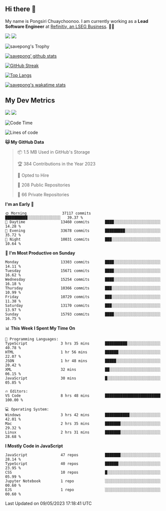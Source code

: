 ## Hi there 👋

My name is Pongsiri Chuaychoonoo. I am currently working as a **Lead Software Engineer** at [Refinitiv, an LSEG Business](https://www.refinitiv.com). 👨‍💻

[<img src="https://img.shields.io/badge/savepong.com-%230077B5.svg?&style=for-the-badge&color=81e6d9" />](https://savepong.com)
[<img src="https://img.shields.io/badge/linkedin-%230077B5.svg?&style=for-the-badge&logo=linkedin&logoColor=white" />](https://www.linkedin.com/in/savepong)

![savepong's Trophy](https://github-profile-trophy.vercel.app/?username=savepong&theme=flat&rank=SECRET,SSS,SS,S,AAA,AA,A&margin-w=15&no-bg=true&no-frame=true)

[![savepong' github stats](https://github-readme-stats.vercel.app/api?username=savepong&show_icons=true&count_private=true&theme=gotham&hide_border=true&bg_color=00000000&text_color=768390FF)](https://savepong.com/posts/stats)

[![GitHub Streak](https://github-readme-streak-stats.herokuapp.com?user=savepong&theme=gotham&hide_border=true&background=00000000&dates=768390FF)](https://savepong.com/posts/stats)

[![Top Langs](https://github-readme-stats.vercel.app/api/top-langs/?username=savepong&layout=compact&langs_count=10&theme=gotham&hide_border=true&bg_color=00000000&text_color=768390FF)](https://savepong.com/posts/stats)

[![savepong's wakatime stats](https://github-readme-stats.vercel.app/api/wakatime?username=@savepong&layout=default&theme=gotham&hide_border=true&bg_color=00000000&text_color=768390FF)](https://savepong.com/posts/stats)

## My Dev Metrics

[![](https://komarev.com/ghpvc/?username=savepong&color=blue&label=Profile%20Views)](https://github.com/savepong)
[![](https://img.shields.io/github/followers/savepong?label=GitHub%20Followers)](https://github.com/savepong)

<!--START_SECTION:waka-->
![Code Time](http://img.shields.io/badge/Code%20Time-1%2C245%20hrs%2016%20mins-blue)

![Lines of code](https://img.shields.io/badge/From%20Hello%20World%20I%27ve%20Written-58.1%20million%20lines%20of%20code-blue)

**🐱 My GitHub Data** 

> 📦 1.5 MB Used in GitHub's Storage 
 > 
> 🏆 384 Contributions in the Year 2023
 > 
> 💼 Opted to Hire
 > 
> 📜 208 Public Repositories 
 > 
> 🔑 66 Private Repositories 
 > 
**I'm an Early 🐤** 

```text
🌞 Morning                37117 commits       ██████████░░░░░░░░░░░░░░░   39.37 % 
🌆 Daytime                13460 commits       ████░░░░░░░░░░░░░░░░░░░░░   14.28 % 
🌃 Evening                33678 commits       █████████░░░░░░░░░░░░░░░░   35.72 % 
🌙 Night                  10031 commits       ███░░░░░░░░░░░░░░░░░░░░░░   10.64 % 
```
📅 **I'm Most Productive on Sunday** 

```text
Monday                   13303 commits       ████░░░░░░░░░░░░░░░░░░░░░   14.11 % 
Tuesday                  15671 commits       ████░░░░░░░░░░░░░░░░░░░░░   16.62 % 
Wednesday                15254 commits       ████░░░░░░░░░░░░░░░░░░░░░   16.18 % 
Thursday                 10366 commits       ███░░░░░░░░░░░░░░░░░░░░░░   10.99 % 
Friday                   10729 commits       ███░░░░░░░░░░░░░░░░░░░░░░   11.38 % 
Saturday                 13170 commits       ███░░░░░░░░░░░░░░░░░░░░░░   13.97 % 
Sunday                   15793 commits       ████░░░░░░░░░░░░░░░░░░░░░   16.75 % 
```


📊 **This Week I Spent My Time On** 

```text
💬 Programming Languages: 
TypeScript               3 hrs 35 mins       ██████████░░░░░░░░░░░░░░░   40.78 % 
HTML                     1 hr 56 mins        ██████░░░░░░░░░░░░░░░░░░░   22.07 % 
JSON                     1 hr 48 mins        █████░░░░░░░░░░░░░░░░░░░░   20.42 % 
XML                      32 mins             ██░░░░░░░░░░░░░░░░░░░░░░░   06.15 % 
JavaScript               30 mins             █░░░░░░░░░░░░░░░░░░░░░░░░   05.85 % 

🔥 Editors: 
VS Code                  8 hrs 48 mins       █████████████████████████   100.00 % 

💻 Operating System: 
Windows                  3 hrs 42 mins       ███████████░░░░░░░░░░░░░░   42.01 % 
Mac                      2 hrs 35 mins       ███████░░░░░░░░░░░░░░░░░░   29.32 % 
Linux                    2 hrs 31 mins       ███████░░░░░░░░░░░░░░░░░░   28.68 % 
```

**I Mostly Code in JavaScript** 

```text
JavaScript               47 repos            ███████░░░░░░░░░░░░░░░░░░   28.14 % 
TypeScript               40 repos            ██████░░░░░░░░░░░░░░░░░░░   23.95 % 
CSS                      10 repos            █░░░░░░░░░░░░░░░░░░░░░░░░   05.99 % 
Jupyter Notebook         1 repo              ░░░░░░░░░░░░░░░░░░░░░░░░░   00.60 % 
EJS                      1 repo              ░░░░░░░░░░░░░░░░░░░░░░░░░   00.60 % 
```




 Last Updated on 09/05/2023 17:18:41 UTC
<!--END_SECTION:waka-->

<!--
**savepong/savepong** is a ✨ _special_ ✨ repository because its `README.md` (this file) appears on your GitHub profile.

Here are some ideas to get you started:

- 🔭 I’m currently working on WebComponents and TypeScript.
- 🌱 I’m currently learning ...
- 👯 I’m looking to collaborate on ...
- 🤔 I’m looking for help with ...
- 💬 Ask me about ...
- 📫 How to reach me: ...
- 😄 Pronouns: ...
- ⚡ Fun fact: ...
-->
